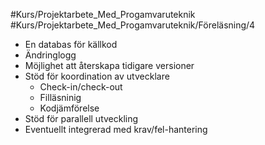 #Kurs/Projektarbete_Med_Progamvaruteknik #Kurs/Projektarbete_Med_Progamvaruteknik/Föreläsning/4 
- En databas för källkod
- Ändringlogg
- Möjlighet att återskapa tidigare versioner
- Stöd för koordination av utvecklare
	- Check-in/check-out
	- Filläsninig
	- Kodjämförelse
- Stöd för parallell utveckling
- Eventuellt integrerad med krav/fel-hantering